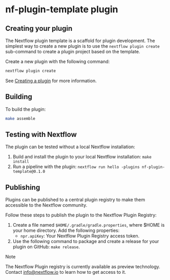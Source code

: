 # nf-plugin-template plugin

## Creating your plugin

The Nextflow plugin template is a scaffold for plugin development.
The simplest way to create a new plugin is to use the `nextflow plugin create` sub-command to create a plugin project based on the template.

Create a new plugin with the following command:

```bash
nextflow plugin create
```

See [Creating a plugin](https://www.nextflow.io/docs/latest/guides/gradle-plugin#gradle-plugin-create) for more information.

## Building

To build the plugin:

```bash
make assemble
```

## Testing with Nextflow

The plugin can be tested without a local Nextflow installation:

1. Build and install the plugin to your local Nextflow installation: `make install`
2. Run a pipeline with the plugin: `nextflow run hello -plugins nf-plugin-template@0.1.0`

## Publishing

Plugins can be published to a central plugin registry to make them accessible to the Nextflow community. 


Follow these steps to publish the plugin to the Nextflow Plugin Registry:

1. Create a file named `$HOME/.gradle/gradle.properties`, where $HOME is your home directory. Add the following properties:
    * `npr.apiKey`: Your Nextflow Plugin Registry access token.
2. Use the following command to package and create a release for your plugin on GitHub: `make release`.


> [!NOTE]
> The Nextflow Plugin registry is currently available as preview technology. Contact info@nextflow.io to learn how to get access to it.

